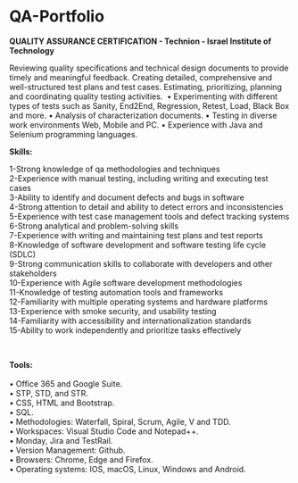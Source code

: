 # QA-Portfolio #

**QUALITY ASSURANCE CERTIFICATION - Technion - Israel Institute of Technology**

  Reviewing quality specifications and technical design documents to provide timely and meaningful feedback. Creating detailed, comprehensive and well-structured test plans and test cases. Estimating, prioritizing, planning and coordinating quality testing activities.
‏
• Experimenting with different types of tests such as
Sanity, End2End, Regression, Retest, Load, Black Box and more.
• Analysis of characterization documents.
• Testing in diverse work environments Web, Mobile and PC.
• Experience with Java and Selenium programming languages.

**Skills:**

1-Strong knowledge of qa methodologies and techniques
<br/>
2-Experience with manual testing, including writing and executing test cases
<br/>
3-Ability to identify and document defects and bugs in software
<br/>
4-Strong attention to detail and ability to detect errors and inconsistencies
<br/>
5-Experience with test case management tools and defect tracking systems
<br/>
6-Strong analytical and problem-solving skills
<br/>
7-Experience with writing and maintaining test plans and test reports
<br/>
8-Knowledge of software development and software testing life cycle (SDLC) 
<br/>
9-Strong communication skills to collaborate with developers and other stakeholders
<br/>
10-Experience with Agile software development methodologies
<br/>
11-Knowledge of testing automation tools and frameworks
<br/>
12-Familiarity with multiple operating systems and hardware platforms
<br/>
13-Experience with smoke security, and usability testing
<br/>
14-Familiarity with accessibility and internationalization standards
<br/>
15-Ability to work independently and prioritize tasks effectively

<br/>

**Tools:**
<br/><br/>
• Office 365 and Google Suite. 
<br/>
• STP, STD, and STR.
<br/>
• CSS, HTML and Bootstrap.
<br/>
• SQL.
<br/>
• Methodologies: Waterfall, Spiral, Scrum, Agile, V and TDD.
<br/>
• Workspaces: Visual Studio Code and Notepad++.
<br/>
• Monday, Jira and TestRail.
<br/>
• Version Management: Github. 
<br/>
• Browsers: Chrome, Edge and Firefox.
<br/>
• Operating systems: IOS, macOS, Linux, Windows and Android.
<br/><br/>
